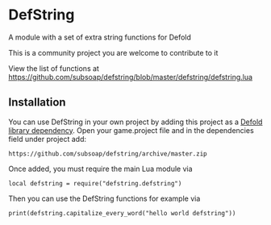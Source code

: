# DefString
A module with a set of extra string functions for Defold

This is a community project you are welcome to contribute to it

View the list of functions at https://github.com/subsoap/defstring/blob/master/defstring/defstring.lua

## Installation
You can use DefString in your own project by adding this project as a [Defold library dependency](http://www.defold.com/manuals/libraries/). Open your game.project file and in the dependencies field under project add:

	https://github.com/subsoap/defstring/archive/master.zip
  
Once added, you must require the main Lua module via

```
local defstring = require("defstring.defstring")
```
Then you can use the DefString functions for example via

```
print(defstring.capitalize_every_word("hello world defstring"))
```
